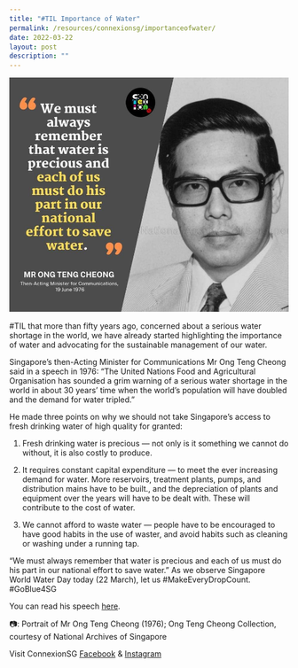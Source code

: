 ```yaml
---
title: "#TIL Importance of Water"
permalink: /resources/connexionsg/importanceofwater/
date: 2022-03-22
layout: post
description: ""
---
```

![](/images/Ong%20Teng%20Cheong.jpg)

#TIL that more than fifty years ago, concerned about a serious water shortage in the world, we have already started highlighting the importance of water and advocating for the sustainable management of our water.

Singapore’s then-Acting Minister for Communications Mr Ong Teng Cheong said in a speech in 1976: “The United Nations Food and Agricultural Organisation has sounded a grim warning of a serious water shortage in the world in about 30 years’ time when the world’s population will have doubled and the demand for water tripled.”

He made three points on why we should not take Singapore’s access to fresh drinking water of high quality for granted:

1) Fresh drinking water is precious — not only is it something we cannot do without, it is also costly to produce.

2) It requires constant capital expenditure — to meet the ever increasing demand for water. More reservoirs, treatment plants, pumps, and distribution mains have to be built., and the depreciation of plants and equipment over the years will have to be dealt with. These will contribute to the cost of water.

3) We cannot afford to waste water — people have to be encouraged to have good habits in the use of waster, and avoid habits such as cleaning or washing under a running tap.

“We must always remember that water is precious and each of us must do his part in our national effort to save water.” As we observe Singapore World Water Day today (22 March), let us #MakeEveryDropCount. #GoBlue4SG

You can read his speech [here](https://www.nas.gov.sg/archivesonline/speeches/record-details/cc6b6e8a-a1e6-11e9-9972-001a4a5ba61b?fbclid=IwAR1Op8voaXT8kWq9TK-xEeQ3FoDFjHutlh0otjFWI7WaqZfEtgOrItpegic).

📷: Portrait of Mr Ong Teng Cheong (1976); Ong Teng Cheong Collection, courtesy of National Archives of Singapore

Visit ConnexionSG [Facebook](https://www.facebook.com/ConnexionSG) & [Instagram](https://www.instagram.com/connexionsg/)
